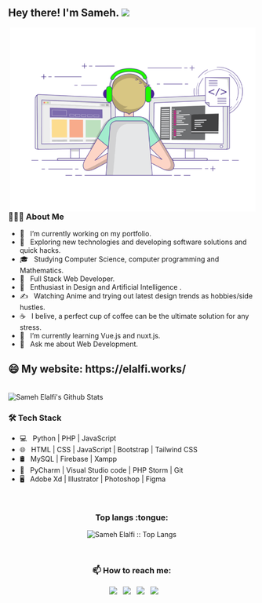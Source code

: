 <h2> Hey there! I'm Sameh. <img src="https://github.com/souvikguria98/souvikguria98/blob/master/Hi.gif" width="25"></h2>
<img align="right" alt="GIF" src="https://raw.githubusercontent.com/devSouvik/devSouvik/master/gif3.gif" width="500"/>

<br>

<h3> 👨🏻‍💻 About Me </h3>

- 🔭 &nbsp; I’m currently working on my portfolio.
- 🤔 &nbsp; Exploring new technologies and developing software solutions and quick hacks.
- 🎓 &nbsp; Studying Computer Science, computer programming and Mathematics.
- 💼 &nbsp; Full Stack Web Developer.
- 🌱 &nbsp; Enthusiast in Design and Artificial Intelligence .
- ✍️ &nbsp; Watching Anime and trying out latest design trends as hobbies/side hustles.
- ☕ &nbsp; I belive, a perfect cup of coffee can be the ultimate solution for any stress. 
- 🌱 &nbsp; I’m currently learning Vue.js and nuxt.js.
- 💬 &nbsp; Ask me about Web Development.

<h2>😄 My website: https://elalfi.works/</h2>

<br>

<img align="center" src="https://github-readme-stats.vercel.app/api?username=SamehELalfi&include_all_commits=true&count_private=true&show_icons=true&line_height=20&title_color=7A7ADB&icon_color=2234AE&text_color=D3D3D3&bg_color=0,000000,130F40" alt="Sameh Elalfi's Github Stats">

<br>

<h3>🛠 Tech Stack</h3>

- 💻 &nbsp; Python | PHP | JavaScript
- 🌐 &nbsp; HTML | CSS | JavaScript | Bootstrap | Tailwind CSS
- 🛢 &nbsp; MySQL | Firebase | Xampp
- 🔧 &nbsp; PyCharm | Visual Studio code | PHP Storm | Git
- 🖥 &nbsp; Adobe Xd | Illustrator | Photoshop | Figma

<br>

<h3 align="center">Top langs :tongue:</h3>
<p align="center"><img src="https://github-readme-stats.vercel.app/api/top-langs/?username=SamehElalfi&langs_count=10&theme=tokyonight&layout=compact" alt="Sameh Elalfi :: Top Langs" /></p>


<br>

<h3 align="center">📫 How to reach me:</h3>

<p align="center">
&nbsp; <a href="https://twitter.com/elalfi_sameh" target="_blank" rel="noopener noreferrer"><img src="https://img.icons8.com/plasticine/100/000000/twitter.png" width="50" /></a>  
&nbsp; <a href="https://www.facebook.com/sameh.elalfi15/" target="_blank" rel="noopener noreferrer"><img src="https://img.icons8.com/plasticine/100/000000/facebook.png" width="50" /></a>  
&nbsp; <a href="https://www.linkedin.com/in/sameh-elalfi/" target="_blank" rel="noopener noreferrer"><img src="https://img.icons8.com/plasticine/100/000000/linkedin.png" width="50" /></a>
&nbsp; <a href="mailto:sameh.elalfi.mail@gmail.com" target="_blank" rel="noopener noreferrer"><img src="https://img.icons8.com/plasticine/100/000000/gmail.png"  width="50" /></a>
</p>
